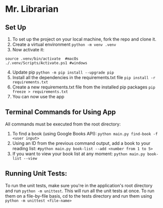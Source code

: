 # Mr. Librarian

## Set Up
1. To set up the project on your local machine, fork the repo and clone it.
2. Create a virtual environment `python -m venv .venv`
3. Now activate it:
```
source .venv/bin/activate  #macOs
./.venv/Scripts/Activate.ps1 #windows
```
4. Update pip `python -m pip install --upgrade pip`
5. Install all the dependencies in the requirements.txt file `pip install -r requirements.txt`
6. Create a new requirements.txt file from the installed pip packages `pip freeze > requirements.txt`
7. You can now use the app

## Terminal Commands for Using App
All commands must be executed from the root directory:
1. To find a book (using Google Books API):
```python main.py find-book -f <user input>```
2. Using an ID from the previous command output, add a book to your reading list:
```#python main.py book-list --add <number from 1 to 5>```
3. If you want to view your book list at any moment:
```python main.py book-list --view```

## Running Unit Tests:
To run the unit tests, make sure you're in the application's root directory and run `python -m unittest`.
This will run all the unit tests at once. To run them on a file-by-file basis, cd to the tests directory and run them using `python -m unittest <file-name>`

